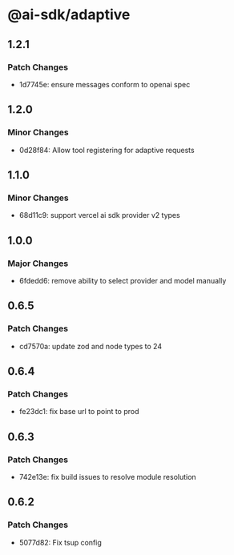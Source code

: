 # @ai-sdk/adaptive

## 1.2.1

### Patch Changes

- 1d7745e: ensure messages conform to openai spec

## 1.2.0

### Minor Changes

- 0d28f84: Allow tool registering for adaptive requests

## 1.1.0

### Minor Changes

- 68d11c9: support vercel ai sdk provider v2 types

## 1.0.0

### Major Changes

- 6fdedd6: remove ability to select provider and model manually

## 0.6.5

### Patch Changes

- cd7570a: update zod and node types to 24

## 0.6.4

### Patch Changes

- fe23dc1: fix base url to point to prod

## 0.6.3

### Patch Changes

- 742e13e: fix build issues to resolve module resolution

## 0.6.2

### Patch Changes

- 5077d82: Fix tsup config
